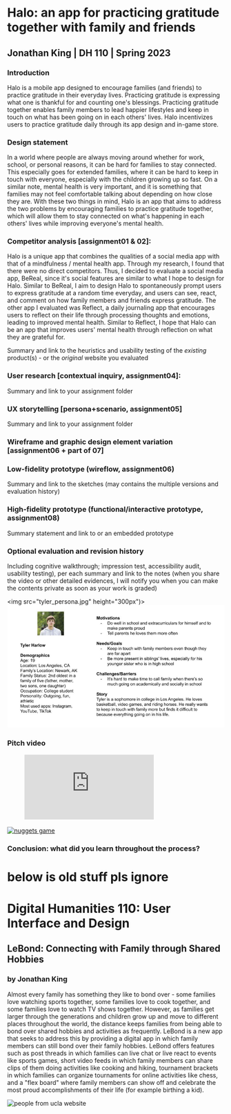 # Halo: an app for practicing gratitude together with family and friends
## Jonathan King | DH 110 | Spring 2023

### Introduction

Halo is a mobile app designed to encourage families (and friends) to practice gratitude in their everyday lives. Practicing gratitude is expressing what one is thankful for and counting one's blessings. Practicing gratitude together enables family members to lead happier lifestyles and keep in touch on what has been going on in each others' lives. Halo incentivizes users to practice gratitude daily through its app design and in-game store.

### Design statement

In a world where people are always moving around whether for work, school, or personal reasons, it can be hard for families to stay connected. This especially goes for extended families, where it can be hard to keep in touch with everyone, especially with the children growing up so fast. On a similar note, mental health is very important, and it is something that families may not feel comfortable talking about depending on how close they are. With these two things in mind, Halo is an app that aims to address the two problems by encouraging families to practice gratitude together, which will allow them to stay connected on what's happening in each others' lives while improving everyone's mental health.

### Competitor analysis [assignment01 & 02]: 

Halo is a unique app that combines the qualities of a social media app with that of a mindfulness / mental health app. Through my research, I found that there were no direct competitors. Thus, I decided to evaluate a social media app, BeReal, since it's social features are similar to what I hope to design for Halo. Similar to BeReal, I aim to design Halo to spontaneously prompt users to express gratitude at a random time everyday, and users can see, react, and comment on how family members and friends express gratitude. The other app I evaluated was Reflect, a daily journaling app that encourages users to reflect on their life through processing thoughts and emotions, leading to improved mental health. Similar to Reflect, I hope that Halo can be an app that improves users' mental health through reflection on what they are grateful for.

Summary and link to the heuristics and usability testing of the *existing* product(s) - or the *original* website you evaluated

### User research [contextual inquiry, assignment04]: 
Summary and link to your assignment folder

### UX storytelling [persona+scenario, assignment05] 
Summary and link to your assignment folder

### Wireframe and graphic design element variation [assignment06 + part of 07]

### Low-fidelity prototype (wireflow, assignment06) 
Summary and link to the sketches (may contains the multiple versions and evaluation history)

### High-fidelity prototype (functional/interactive prototype, assignment08) 
Summary statement and link to or an embedded prototype

### Optional evaluation and revision history 
Including cognitive walkthrough; impression test, accessibility audit, usability testing), per each summary and link to the notes (when you share the video or other detailed evidences, I will notify you when you can make the contents private as soon as your work is graded)

<img src="tyler_persona.jpg" height="300px")>
![tyler the user of the app](tyler_persona.jpg)

### Pitch video 

<!-- blank line-->
<figure class="video_container">
  <iframe src="https://youtu.be/s4mXxflAjps" frameborder="0"
          allowfullscreen="true"></iframe>
  </figure>
<!-- blank line-->

[![nuggets game](http://img.youtube.com/vi/s4mXxflAjps&ab/0.jpg)](https://www.youtube.com/watch?v=s4mXxflAjps&ab_channel=NBA "nba")

### Conclusion: what did you learn throughout the process?


# below is old stuff pls ignore

# Digital Humanities 110: User Interface and Design

## LeBond: Connecting with Family through Shared Hobbies 

### by Jonathan King

Almost every family has something they like to bond over - some families love watching sports together, some families love to cook together, and some families love to watch TV shows together. However, as families get larger through the generations and children grow up and move to different places throughout the world, the distance keeps families from being able to bond over shared hobbies and activities as frequently. LeBond is a new app that seeks to address this by providing a digital app in which family members can still bond over their family hobbies. LeBond offers features such as post threads in which families can live chat or live react to events like sports games, short video feeds in which family members can share clips of them doing activities like cooking and hiking, tournament brackets in which families can organize tournaments for online activities like chess, and a "flex board" where family members can show off and celebrate the most proud accomplishments of their life (for example birthing a kid). 

![people from ucla website](https://www.ucla.edu/img-feed-cache/BaliWater2520975x650.jpg)

